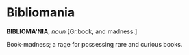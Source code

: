 # Bibliomania

**BIBLIOMA'NIA**, _noun_ \[Gr.book, and madness.\]

Book-madness; a rage for possessing rare and curious books.